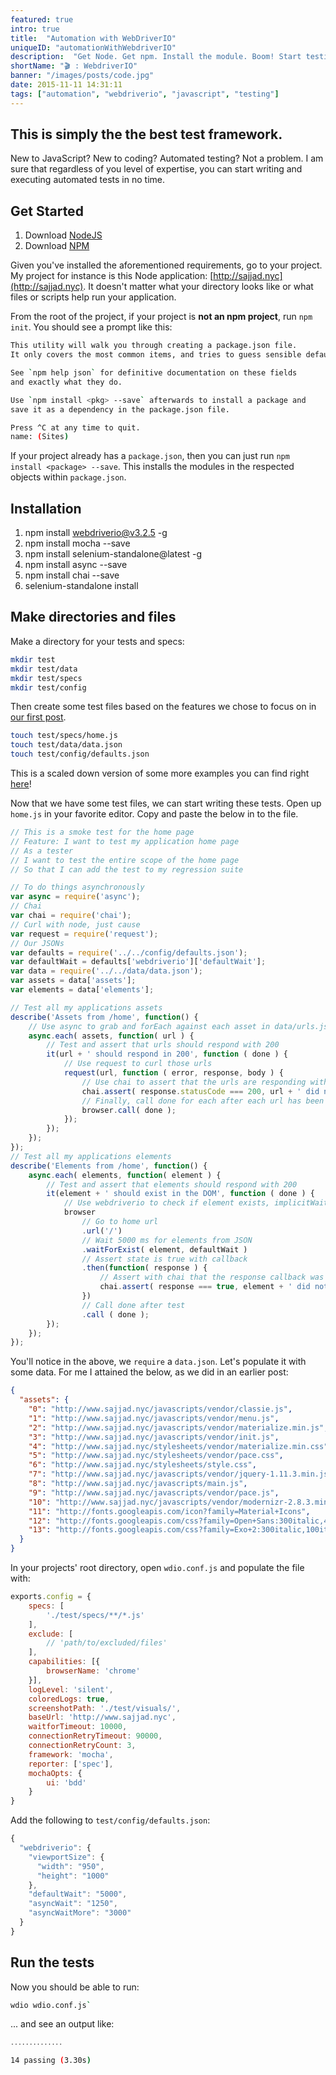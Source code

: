 ```yaml
---
featured: true
intro: true
title:  "Automation with WebDriverIO"
uniqueID: "automationWithWebdriverIO"
description:  "Get Node. Get npm. Install the module. Boom! Start testing anything from websites to native applications."
shortName: "🎬 : WebdriverIO"
banner: "/images/posts/code.jpg"
date: 2015-11-11 14:31:11
tags: ["automation", "webdriverio", "javascript", "testing"]
---
```


## This is simply the the best test framework.

New to JavaScript? New to coding? Automated testing? Not a problem. I am sure that regardless of you level of expertise, you can start writing and executing automated tests in no time.

## Get Started

1. Download [NodeJS](https://nodejs.org/en/download/)
2. Download [NPM](https://www.npmjs.com/package/npm)

Given you've installed the aforementioned requirements, go to your project. My project for instance is this Node application: [http://sajjad.nyc](http://sajjad.nyc). It doesn't matter what your directory looks like or what files or scripts help run your application.

From the root of the project, if your project is **not an npm project**, run `npm init`. You should see a prompt like this:

```bash
This utility will walk you through creating a package.json file.
It only covers the most common items, and tries to guess sensible defaults.

See `npm help json` for definitive documentation on these fields
and exactly what they do.

Use `npm install <pkg> --save` afterwards to install a package and
save it as a dependency in the package.json file.

Press ^C at any time to quit.
name: (Sites)
```
If your project already has a `package.json`, then you can just run `npm install <package> --save`. This installs the modules in the respected objects within `package.json`.

## Installation

1. npm install webdriverio@v3.2.5 -g
2. npm install mocha --save
3. npm install selenium-standalone@latest -g
4. npm install async --save
5. npm install chai --save
6. selenium-standalone install

## Make directories and files

Make a directory for your tests and specs:

```bash
mkdir test
mkdir test/data
mkdir test/specs
mkdir test/config
```

Then create some test files based on the features we chose to focus on in [our first post](/posts/Blackbox-Testing-Client-Side-Dependencies/).

```bash
touch test/specs/home.js
touch test/data/data.json
touch test/config/defaults.json
```

This is a scaled down version of some more examples you can find right [here](https://github.com/sajjadhossain/twoPoint0/tree/master/test/specs/regression)!

Now that we have some test files, we can start writing these tests. Open up `home.js` in your favorite editor. Copy and paste the below in to the file.

```js
// This is a smoke test for the home page
// Feature: I want to test my application home page
// As a tester
// I want to test the entire scope of the home page
// So that I can add the test to my regression suite

// To do things asynchronously
var async = require('async');
// Chai
var chai = require('chai');
// Curl with node, just cause
var request = require('request');
// Our JSONs
var defaults = require('../../config/defaults.json');
var defaultWait = defaults['webdriverio']['defaultWait'];
var data = require('../../data/data.json');
var assets = data['assets'];
var elements = data['elements'];

// Test all my applications assets
describe('Assets from /home', function() {
    // Use async to grab and forEach against each asset in data/urls.json
    async.each( assets, function( url ) {
        // Test and assert that urls should respond with 200
        it(url + ' should respond in 200', function ( done ) {
            // Use request to curl those urls
            request(url, function ( error, response, body ) {
                // Use chai to assert that the urls are responding with a 200 via request module
                chai.assert( response.statusCode === 200, url + ' did not respond with 200');
                // Finally, call done for each after each url has been tested
                browser.call( done );
            });
        });
    });
});
// Test all my applications elements
describe('Elements from /home', function() {
    async.each( elements, function( element ) {
        // Test and assert that elements should respond with 200
        it(element + ' should exist in the DOM', function ( done ) {
            // Use webdriverio to check if element exists, implicitWaitFor
            browser
                // Go to home url
                .url('/')
                // Wait 5000 ms for elements from JSON
                .waitForExist( element, defaultWait )
                // Assert state is true with callback
                .then(function( response ) {
                    // Assert with chai that the response callback was true
                    chai.assert( response === true, element + ' did not return with true state in DOM');
                })
                // Call done after test
                .call ( done );
        });
    });
});
```

You'll notice in the above, we `require` a `data.json`. Let's populate it with some data. For me I attained the below, as we did in an earlier post:

```json
{
  "assets": {
    "0": "http://www.sajjad.nyc/javascripts/vendor/classie.js",
    "1": "http://www.sajjad.nyc/javascripts/vendor/menu.js",
    "2": "http://www.sajjad.nyc/javascripts/vendor/materialize.min.js",
    "3": "http://www.sajjad.nyc/javascripts/vendor/init.js",
    "4": "http://www.sajjad.nyc/stylesheets/vendor/materialize.min.css",
    "5": "http://www.sajjad.nyc/stylesheets/vendor/pace.css",
    "6": "http://www.sajjad.nyc/stylesheets/style.css",
    "7": "http://www.sajjad.nyc/javascripts/vendor/jquery-1.11.3.min.js",
    "8": "http://www.sajjad.nyc/javascripts/main.js",
    "9": "http://www.sajjad.nyc/javascripts/vendor/pace.js",
    "10": "http://www.sajjad.nyc/javascripts/vendor/modernizr-2.8.3.min.js",
    "11": "http://fonts.googleapis.com/icon?family=Material+Icons",
    "12": "http://fonts.googleapis.com/css?family=Open+Sans:300italic,400italic,600italic,700italic,400,300,600,700,800",
    "13": "http://fonts.googleapis.com/css?family=Exo+2:300italic,100italic,200italic,200,900italic,300,400,100,400italic,900"
  }
}
```

In your projects' root directory, open `wdio.conf.js` and populate the file with:

```js
exports.config = {
    specs: [
        './test/specs/**/*.js'
    ],
    exclude: [
        // 'path/to/excluded/files'
    ],
    capabilities: [{
        browserName: 'chrome'
    }],
    logLevel: 'silent',
    coloredLogs: true,
    screenshotPath: './test/visuals/',
    baseUrl: 'http://www.sajjad.nyc',
    waitforTimeout: 10000,
    connectionRetryTimeout: 90000,
    connectionRetryCount: 3,
    framework: 'mocha',
    reporter: ['spec'],
    mochaOpts: {
        ui: 'bdd'
    }
}
```

Add the following to `test/config/defaults.json`:

```js
{
  "webdriverio": {
    "viewportSize": {
      "width": "950",
      "height": "1000"
    },
    "defaultWait": "5000",
    "asyncWait": "1250",
    "asyncWaitMore": "3000"
  }
}
```

## Run the tests

Now you should be able to run:

```bash
wdio wdio.conf.js`
```

... and see an output like:

```bash
․․․․․․․․․․․․․․

14 passing (3.30s)
```
